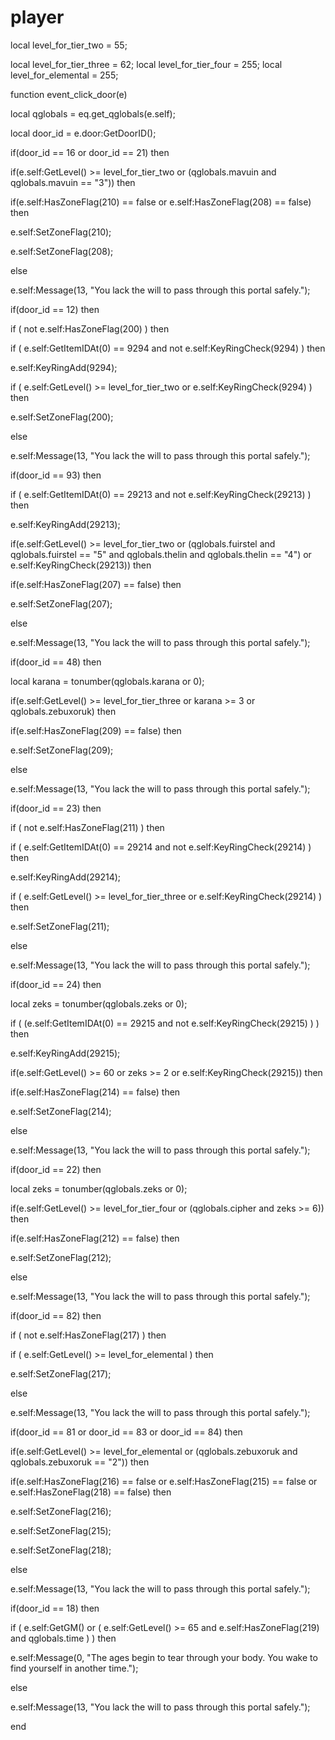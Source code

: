 # player
local level_for_tier_two = 55;



local level_for_tier_three = 62;
local level_for_tier_four = 255;
local level_for_elemental = 255;

function event_click_door(e)

local qglobals = eq.get_qglobals(e.self);

local door_id = e.door:GetDoorID();




if(door_id == 16 or door_id == 21) then


if(e.self:GetLevel() >= level_for_tier_two or (qglobals.mavuin and qglobals.mavuin == "3")) then



if(e.self:HasZoneFlag(210) == false or e.self:HasZoneFlag(208) == false) then




e.self:SetZoneFlag(210);




e.self:SetZoneFlag(208);




else



e.self:Message(13, "You lack the will to pass through this portal safely.");

  



if(door_id == 12) then




if ( not e.self:HasZoneFlag(200) ) then






if ( e.self:GetItemIDAt(0) == 9294 and not e.self:KeyRingCheck(9294) ) then




e.self:KeyRingAdd(9294);













if ( e.self:GetLevel() >= level_for_tier_two or e.self:KeyRingCheck(9294) ) then




e.self:SetZoneFlag(200);



else




e.self:Message(13, "You lack the will to pass through this portal safely.");



  



if(door_id == 93) then


if ( e.self:GetItemIDAt(0) == 29213 and not e.self:KeyRingCheck(29213) ) then



e.self:KeyRingAdd(29213);



if(e.self:GetLevel() >= level_for_tier_two or (qglobals.fuirstel and qglobals.fuirstel == "5" and qglobals.thelin and qglobals.thelin == "4") or e.self:KeyRingCheck(29213)) then



if(e.self:HasZoneFlag(207) == false) then




e.self:SetZoneFlag(207);




else



e.self:Message(13, "You lack the will to pass through this portal safely.");

  



if(door_id == 48) then


local karana = tonumber(qglobals.karana or 0);


if(e.self:GetLevel() >= level_for_tier_three or karana >= 3 or qglobals.zebuxoruk) then



if(e.self:HasZoneFlag(209) == false) then




e.self:SetZoneFlag(209);




else



e.self:Message(13, "You lack the will to pass through this portal safely.");





if(door_id == 23) then



if ( not e.self:HasZoneFlag(211) ) then






if ( e.self:GetItemIDAt(0) == 29214 and not e.self:KeyRingCheck(29214) ) then




e.self:KeyRingAdd(29214);












if ( e.self:GetLevel() >= level_for_tier_three or e.self:KeyRingCheck(29214) ) then




e.self:SetZoneFlag(211);



else




e.self:Message(13, "You lack the will to pass through this portal safely.");









if(door_id == 24) then


local zeks = tonumber(qglobals.zeks or 0);


if ( (e.self:GetItemIDAt(0) == 29215 and not e.self:KeyRingCheck(29215) ) ) then



e.self:KeyRingAdd(29215);



if(e.self:GetLevel() >= 60 or zeks >= 2 or e.self:KeyRingCheck(29215)) then



if(e.self:HasZoneFlag(214) == false) then




e.self:SetZoneFlag(214);




else



e.self:Message(13, "You lack the will to pass through this portal safely.");

 
  



if(door_id == 22) then


local zeks = tonumber(qglobals.zeks or 0);


if(e.self:GetLevel() >= level_for_tier_four or (qglobals.cipher and zeks >= 6)) then



if(e.self:HasZoneFlag(212) == false) then




e.self:SetZoneFlag(212);




else



e.self:Message(13, "You lack the will to pass through this portal safely.");

  



if(door_id == 82) then



if ( not e.self:HasZoneFlag(217) ) then










if ( e.self:GetLevel() >= level_for_elemental ) then




e.self:SetZoneFlag(217);



else







e.self:Message(13, "You lack the will to pass through this portal safely.");







if(door_id == 81 or door_id == 83 or door_id == 84) then


if(e.self:GetLevel() >= level_for_elemental or (qglobals.zebuxoruk and qglobals.zebuxoruk == "2")) then



if(e.self:HasZoneFlag(216) == false or e.self:HasZoneFlag(215) == false or e.self:HasZoneFlag(218) == false) then




e.self:SetZoneFlag(216);




e.self:SetZoneFlag(215);




e.self:SetZoneFlag(218);




else



e.self:Message(13, "You lack the will to pass through this portal safely.");





if(door_id == 18) then





if ( e.self:GetGM() or ( e.self:GetLevel() >= 65 and e.self:HasZoneFlag(219) and qglobals.time ) ) then



e.self:Message(0, "The ages begin to tear through your body.  You wake to find yourself in another time.");






else



e.self:Message(13, "You lack the will to pass through this portal safely.");

end
